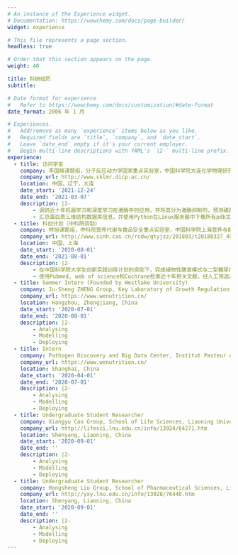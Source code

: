 ```yaml
---
# An instance of the Experience widget.
# Documentation: https://wowchemy.com/docs/page-builder/
widget: experience

# This file represents a page section.
headless: true

# Order that this section appears on the page.
weight: 40

title: 科研经历
subtitle:

# Date format for experience
#   Refer to https://wowchemy.com/docs/customization/#date-format
date_format: 2006 年 1 月

# Experiences.
#   Add/remove as many `experience` items below as you like.
#   Required fields are `title`, `company`, and `date_start`.
#   Leave `date_end` empty if it's your current employer.
#   Begin multi-line descriptions with YAML's `|2-` multi-line prefix.
experience:
  - title: 访问学生
    company: 李国辉课题组，分子反应动力学国家重点实验室，中国科学院大连化学物理研究所
    company_url: http://www.sklmr.dicp.ac.cn/
    location: 中国，辽宁，大连
    date_start: '2021-12-24'
    date_end: '2021-03-07'
    description: |2-
        - 调研近十年机器学习和深度学习在激酶中的应用，并将其分为激酶抑制剂，预测磷酸化位点，分类，预测蛋白配体亲和力，分子动力学模拟及在生物信息学中的应用，预计发表英文综述论文一篇
        - 汇总蛋白质三维结构数据库信息，并使用Python在Linux服务器中下载所有pdb文件，最终运用于相关数据集的生成和分类问题中   
  - title: 科创计划（中科院资助）
    company: 林旭课题组，中科院营养代谢与食品安全重点实验室，中国科学院上海营养与健康研究所
    company_url: http://www.sinh.cas.cn/rcdw/qtyjzz/201803/t20180327_4986722.html
    location: 中国，上海
    date_start: '2020-08-01'
    date_end: '2021-08-01'
    description: |2-
        - 在中国科学院大学生创新实践训练计划的资助下，完成植物性膳食模式与二型糖尿病荟萃分析的研究，并获批经费4万元
        - 使用Pubmed, web of science和Cochrane检索近十年相关文献，经人工筛选汇总后确定纳入文献并使用Stata和R进行统计学分析，最终发现植物性膳食模式能够显著改善血糖控制并预计发表SCI论文
  - title: Summer Intern (Founded by Westlake University)
    company: Ju-Sheng ZHENG Group, Key Laboratory of Growth Regulation and Translational Research of Zhejiang Province, Westlake University
    company_url: https://www.wenutrition.cn/
    location: Hangzhou, Zhengjiang, China
    date_start: '2020-07-01'
    date_end: '2020-08-01'
    description: |2-
        - Analysing
        - Modelling
        - Deploying
  - title: Intern
    company: Pathogen Discovery and Big Data Center, Institut Pasteur of Shanghai, Chinese Academy of Sciences
    company_url: https://www.wenutrition.cn/
    location: Shanghai, China
    date_start: '2020-04-01'
    date_end: '2020-07-01'
    description: |2-
        - Analysing
        - Modelling
        - Deploying
  - title: Undergraduate Student Researcher
    company: Xiangyu Cao Group, School of Life Sciences, Liaoning University
    company_url: http://lifesci.lnu.edu.cn/info/13924/64271.htm
    location: Shenyang, Liaoning, China
    date_start: '2020-09-01'
    date_end: ''
    description: |2-
        - Analysing
        - Modelling
        - Deploying
  - title: Undergraduate Student Researcher
    company: Hongsheng Liu Group, School of Pharmaceutical Sciences, Liaoning University
    company_url: http://yxy.lnu.edu.cn/info/13928/76440.htm
    location: Shenyang, Liaoning, China
    date_start: '2020-09-01'
    date_end: ''
    description: |2-
        - Analysing
        - Modelling
        - Deploying
---
```

